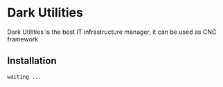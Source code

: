 # Dark Utilities

Dark Utilities is the best IT infrastructure manager, it can be used as CNC framework

## Installation
```sh
waiting ...
```
